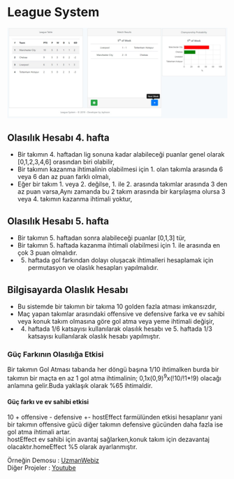 # League System
![ornek-1](docs/league.jpg)
## Olasılık Hesabı 4. hafta ##
- Bir takımın 4. haftadan lig sonuna kadar alabileceği puanlar genel olarak [0,1,2,3,4,6] orasından biri olabilir,
- Bir takımın kazanma ihtimalinin olabilmesi için 1. olan takımla arasında 6 veya 6 dan az puan farklı olmalı,
- Eğer bir takım 1. veya 2. değilse, 1. ile 2. arasında takımlar arasında 3 den az puan varsa,Aynı zamanda bu 2 takım arasında bir karşılaşma olursa 3 veya 4. takımın kazanma ihtimali yoktur,

## Olasılık Hesabı 5. hafta ##
- Bir takımın 5. haftadan sonra alabileceği puanlar [0,1,3] tür,
- Bir takımın 5. haftada kazanma ihtimali olabilmesi için 1. ile arasında en çok 3 puan olmalıdır.
- 5. haftada gol farkından dolayı oluşacak ihtimalleri hesaplamak için permutasyon ve olaslık hesapları yapılmalıdır.

## Bilgisayarda Olaslık Hesabı ##
- Bu sistemde bir takımın bir takıma 10 golden fazla atması imkansızdır,
- Maç yapan takımlar arasındaki offensive ve defensive farka ve ev sahibi veya konuk takım olmasına göre gol atma veya yeme ihtimali değişir,
- 4. haftada 1/6 katsayısı kullanılarak olasılık hesabı ve 5. haftada 1/3 katsayısı kullanılarak olaslık hesabı yapılmıştır.


### Güç Farkının Olasılığa Etkisi ###


Bir takımın Gol Atması tabanda her döngü başına 1/10 ihtimalken burda bir takımın bir maçta en az 1 gol atma ihtimalinin;
0,1x(0,9)<sup>9</sup>x(!10/!1*!9) olacağı anlamına gelir.Buda yaklaşık olarak %65 ihtimaldir.
#### Güç farkı ve ev sahibi etkisi ####
10 + offensive - defensive +- hostEffect farmülünden etkisi hesaplanır yani bir takımın offensive gücü diğer takımın defensive gücünden daha fazla ise gol atma ihtimali artar. <br>
hostEffect ev sahibi için avantaj sağlarken,konuk takım için dezavantaj olacaktır.homeEffect %5 olarak ayarlanmıştır.


Örneğin Demosu : [UzmanWebiz](https://www.uzmanwebiz.net/) <br>
Diğer Projeler : [Youtube](https://www.youtube.com/channel/UC4OS6so-d9J9OgtQ1a4ROTg?view_as=subscriber) 
